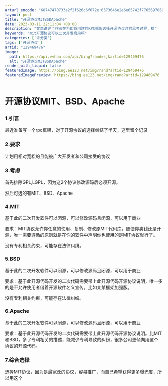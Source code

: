 ```yaml
---
arturl_encode: "68747470733a2f2f626c6f672e:6373646e2e6e65742f77656978696e5f34333637363937382f:61727469636c652f64657461696c732f313239343639343736"
layout: post
title: "开源协议MITBSDApache"
date: 2023-03-11 22:11:04 +08:00
description: "文章讲述了作者在为即将创建的RPC框架选择开源协议时的思考过程，排"
keywords: "mit开源协议可以二次开发商用嘛"
categories: ['未分类']
tags: ['开源协议']
artid: "129469476"
image:
  path: https://api.vvhan.com/api/bing?rand=sj&artid=129469476
  alt: "开源协议MITBSDApache"
render_with_liquid: false
featuredImage: https://bing.ee123.net/img/rand?artid=129469476
featuredImagePreview: https://bing.ee123.net/img/rand?artid=129469476
---
```


# 开源协议MIT、BSD、Apache

### 1.引言

最近准备写一个rpc框架，对于开源协议的选择纠结了半天，这里留个记录

### 2.要求

计划用相对宽松的且能被广大开发者和公司接受的协议

### 3.考虑

首先排除GPL,LGPL，因为这2个协议修改源码后必须开源。
  
然后可选的有MIT、BSD、Apache

### 4.MIT

基于此的二次开发软件可以闭源，可以修改源码且闭源，可以用于商业
  
要求：MIT协议允许你任意的使用、复制、修改原MIT代码库，随便你卖钱还是开源，唯一需要遵循的原则就是在你的软件中声明你也使用的是MIT协议就行了。
  
没有专利相关约束，可能存在法律纠纷。

### 5.BSD

基于此的二次开发软件可以闭源，可以修改源码且闭源，可以用于商业
  
要求：基于此开源代码开发的二次代码需要带上此开源代码开源协议说明，唯一多的是不允许使用者借着开源软件名义宣传，比如某某框架加强版。
  
没有专利相关约束，可能存在法律纠纷。

### 6.Apache

基于此的二次开发软件可以闭源，可以修改源码且闭源，可以用于商业
  
要求：基于此开源代码开发的二次代码需要带上此开源代码开源协议说明。比MIT和BSD，多了专利相关的描述，能减少专利导致的纠纷，很多公司更倾向用这个协议的开源代码。

### 7.综合选择

选择MIT协议，因为是最宽泛的协议，容易推广，而自己希望获得更多曝光度，所以用这个